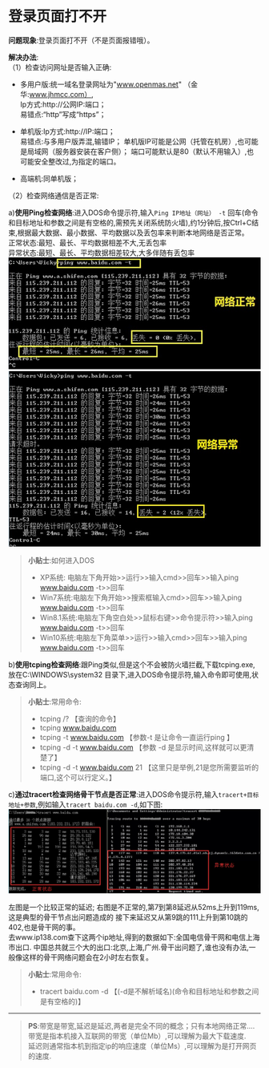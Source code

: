 # 登录页面打不开

**问题现象**:登录页面打不开（不是页面报错哦）。

**解决办法**:  
（1）检查访问网址是否输入正确:  
* 多用户版:统一域名登录网址为"www.openmas.net" （金华:www.jhmcc.com）,  
Ip方式:http://公网IP:端口；  
		易错点:“http”写成“https”； 
		
* 单机版:Ip方式:http://IP:端口；  
		易错点:与多用户版弄混,输错IP；
		单机版IP可能是公网（托管在机房）,也可能是局域网（服务器安装在客户侧）；
		端口可能默认是80（默认不用输入）,也可能安全整改过,为指定的端口。
			
* 高端机:同单机版；

（2）检查网络通信是否正常:

a)**使用Ping检查网络**:进入DOS命令提示符,输入`Ping IP地址（网址） -t` 回车(命令和目标地址和参数之间是有空格的,需预先关闭系统防火墙),约1分钟后,按Ctrl+C结束,根据最大数据、最小数据、平均数据以及丢包率来判断本地网络是否正常。  
	正常状态:最短、最长、平均数据相差不大,无丢包率  
	异常状态:最短、最长、平均数据相差较大,大多伴随有丢包率  
<img src="../images/pingOk.jpg" alt="图片被外星人掠走了┌(。Д。)┐" title="网络正常">
<img src="../images/pingNo.jpg" alt="图片被外星人掠走了┌(。Д。)┐" title="网络异常">

>**小贴士**:如何进入DOS  
>* XP系统: 电脑左下角开始>>运行>>输入cmd>>回车>>输入ping www.baidu.com -t>>回车  
>* Win7系统:电脑左下角开始>>搜索框输入cmd>>回车>>输入ping www.baidu.com -t>>回车  
>* Win8.1系统:电脑左下角空白处>>鼠标右键>>命令提示符>>输入ping www.baidu.com -t>>回车  
>* Win10系统:电脑左下角菜单>>运行>>输入cmd>>回车>>输入ping www.baidu.com -t>>回车  
	
b)**使用tcping检查网络**:跟Ping类似,但是这个不会被防火墙拦截,下载tcping.exe,放在C:\WINDOWS\system32 目录下,进入DOS命令提示符,输入命令即可使用,状态查询同上。
	
>**小贴士**:常用命令:  
>* tcping /?  【查询的命令】   
>* tcping www.baidu.com   
>* tcping -t www.baidu.com 【参数-t 是让命令一直运行ping 】   
>* tcping -d -t www.baidu.com 【参数 -d 是显示时间,这样就可以更清楚了】   
>* tcping -d -t www.baidu.com 21 【这里只是举例,21是您所需要监听的端口,这个可以行定义。】   
	
c)**通过tracert检查网络骨干节点是否正常**:进入DOS命令提示符,输入`tracert+目标地址+参数`,例如输入`tracert baidu.com -d`,如下图:  
<img src="../images/tracert.png" alt="图片被外星人掠走了┌(。Д。)┐" title="tracert网络正常与异常对比图">
				
左图是一个比较正常的延迟;
右图是不正常的,第7到第8延迟从52ms上升到119ms,这是典型的骨干节点出问题造成的
接下来延迟又从第9跳的111上升到第10跳的402,也是骨干网的事。  
去www.ip138.com查下这两个ip地址,得到的数据如下:全国电信骨干网和电信上海市出口.
中国总共就三个大的出口:北京,上海,广州.骨干出问题了,谁也没有办法,一般像这样的骨干网络问题会在2小时左右恢复。  
		
>**小贴士**:常用命令:
>* tracert baidu.com -d 【(-d是不解析域名)(命令和目标地址和参数之间是有空格的)】

----------------------------------	
>**PS**:带宽是带宽,延迟是延迟,两者是完全不同的概念；只有本地网络正常....    
>带宽是指本机接入互联网的带宽（单位Mb）,可以理解为最大下载速度.  
>延迟则通常指本机到指定ip的响应速度（单位Ms）,可以理解为是打开网页的速度.  
